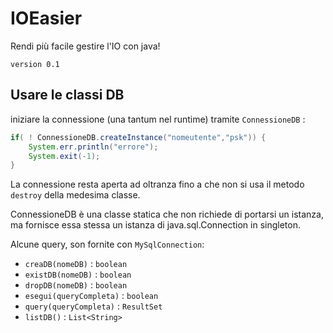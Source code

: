 # IOEasier
Rendi più facile gestire l'IO con java!

`version 0.1`


## Usare le classi DB

iniziare la connessione (una tantum nel runtime) tramite `ConnessioneDB` :  

```java
if( ! ConnessioneDB.createInstance("nomeutente","psk")) {
	System.err.println("errore");
	System.exit(-1);
}
```

La connessione resta aperta ad oltranza fino a che non si usa il metodo `destroy` della medesima classe. 

ConnessioneDB è una classe statica che non richiede di portarsi un istanza, ma fornisce essa stessa un istanza di java.sql.Connection in singleton.

Alcune query, son fornite con `MySqlConnection`:  

- `creaDB(nomeDB)` : `boolean`
- `existDB(nomeDB)` : `boolean`
- `dropDB(nomeDB)` : `boolean`
- `esegui(queryCompleta)` : `boolean`
- `query(queryCompleta)` : `ResultSet`
- `listDB()` : `List<String>`

